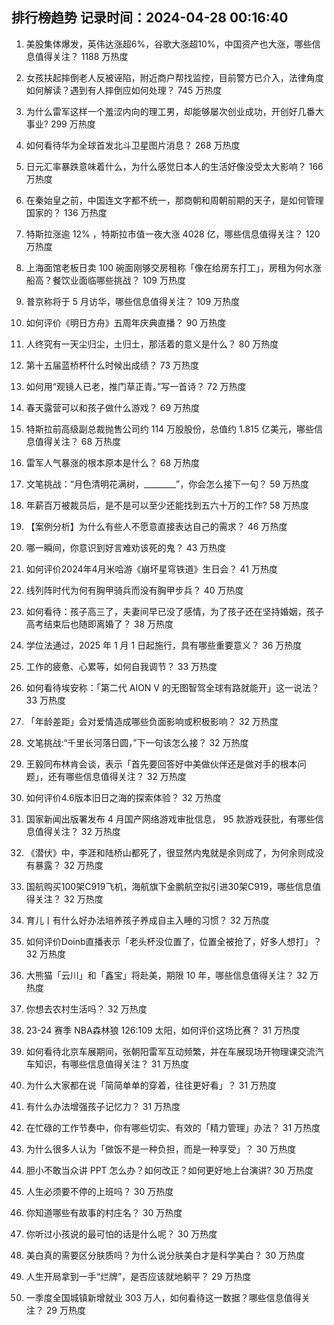 
## 排行榜趋势 记录时间：2024-04-28 00:16:40
  
  1. 美股集体爆发，英伟达涨超6%，谷歌大涨超10%，中国资产也大涨，哪些信息值得关注？ 1188 万热度
    
  2. 女孩扶起摔倒老人反被诬陷，附近商户帮找监控，目前警方已介入，法律角度如何解读？遇到有人摔倒应如何处理？ 745 万热度
    
  3. 为什么雷军这样一个羞涩内向的理工男，却能够屡次创业成功，开创好几番大事业? 299 万热度
    
  4. 如何看待华为全球首发北斗卫星图片消息？ 268 万热度
    
  5. 日元汇率暴跌意味着什么，为什么感觉日本人的生活好像没受太大影响？ 166 万热度
    
  6. 在秦始皇之前，中国连文字都不统一，那商朝和周朝前期的天子，是如何管理国家的？ 136 万热度
    
  7. 特斯拉涨逾 12% ，特斯拉市值一夜大涨 4028 亿，哪些信息值得关注？ 120 万热度
    
  8. 上海面馆老板日卖 100 碗面刚够交房租称「像在给房东打工」，房租为何水涨船高？餐饮业面临哪些挑战？ 109 万热度
    
  9. 普京称将于 5 月访华，哪些信息值得关注？ 109 万热度
    
  10. 如何评价《明日方舟》五周年庆典直播？ 90 万热度
    
  11. 人终究有一天尘归尘，土归土，那活着的意义是什么？ 80 万热度
    
  12. 第十五届蓝桥杯什么时候出成绩？ 73 万热度
    
  13. 如何用“观镜人已老，推门草正青。”写一首诗？ 72 万热度
    
  14. 春天露营可以和孩子做什么游戏？ 69 万热度
    
  15. 特斯拉前高级副总裁抛售公司约 114 万股股份，总值约 1.815 亿美元，哪些信息值得关注？ 68 万热度
    
  16. 雷军人气暴涨的根本原本是什么？ 68 万热度
    
  17. 文笔挑战：“月色清明花满树，________”，你会怎么接下一句？ 59 万热度
    
  18. 年薪百万被裁员后，是不是可以至少还能找到五六十万的工作? 58 万热度
    
  19. 【案例分析】为什么有些人不愿意直接表达自己的需求？ 46 万热度
    
  20. 哪一瞬间，你意识到好言难劝该死的鬼？ 43 万热度
    
  21. 如何评价2024年4月米哈游《崩坏星穹铁道》生日会？ 41 万热度
    
  22. 线列阵时代为何有胸甲骑兵而没有胸甲步兵？ 40 万热度
    
  23. 如何看待：孩子高三了，夫妻间早已没了感情，为了孩子还在坚持婚姻，孩子高考结束后也随即离婚了？ 38 万热度
    
  24. 学位法通过，2025 年 1 月 1 日起施行，具有哪些重要意义？ 36 万热度
    
  25. 工作的疲惫、心累等，如何自我调节？ 33 万热度
    
  26. 如何看待埃安称：「第二代 AION V 的无图智驾全球有路就能开」这一说法？ 33 万热度
    
  27. 「年龄差距」会对爱情造成哪些负面影响或积极影响？ 32 万热度
    
  28. 文笔挑战:“千里长河落日圆，”下一句该怎么接？ 32 万热度
    
  29. 王毅同布林肯会谈，表示「首先要回答好中美做伙伴还是做对手的根本问题」，还有哪些信息值得关注？ 32 万热度
    
  30. 如何评价4.6版本旧日之海的探索体验？ 32 万热度
    
  31. 国家新闻出版署发布 4 月国产网络游戏审批信息， 95 款游戏获批，有哪些信息值得关注？ 32 万热度
    
  32. 《潜伏》中，李涯和陆桥山都死了，很显然内鬼就是余则成了，为何余则成没有暴露？ 32 万热度
    
  33. 国航购买100架C919飞机，海航旗下金鹏航空拟引进30架C919，哪些信息值得关注？ 32 万热度
    
  34. 育儿丨有什么好办法培养孩子养成自主入睡的习惯？ 32 万热度
    
  35. 如何评价Doinb直播表示「老头杯没位置了，位置全被抢了，好多人想打」？ 32 万热度
    
  36. 大熊猫「云川」和「鑫宝」将赴美，期限 10 年，哪些信息值得关注？ 32 万热度
    
  37. 你想去农村生活吗？ 32 万热度
    
  38. 23-24 赛季 NBA森林狼 126:109 太阳，如何评价这场比赛？ 31 万热度
    
  39. 如何看待北京车展期间，张朝阳雷军互动频繁，并在车展现场开物理课交流汽车知识，有哪些信息值得关注？ 31 万热度
    
  40. 为什么大家都在说「简简单单的穿着，往往更好看」？ 31 万热度
    
  41. 有什么办法增强孩子记忆力？ 31 万热度
    
  42. 在忙碌的工作节奏中，你有哪些切实、有效的「精力管理」办法？ 31 万热度
    
  43. 为什么很多人认为「做饭不是一种负担，而是一种享受」？ 30 万热度
    
  44. 胆小不敢当众讲 PPT 怎么办？如何改正？如何更好地上台演讲? 30 万热度
    
  45. 人生必须要不停的上班吗？ 30 万热度
    
  46. 你知道哪些有故事的村庄名？ 30 万热度
    
  47. 你听过小孩说的最可怕的话是什么呢？ 30 万热度
    
  48. 美白真的需要区分肤质吗？为什么说分肤美白才是科学美白？ 30 万热度
    
  49. 人生开局拿到一手“烂牌”，是否应该就地躺平？ 29 万热度
    
  50. 一季度全国城镇新增就业 303 万人，如何看待这一数据？哪些信息值得关注？ 29 万热度
    